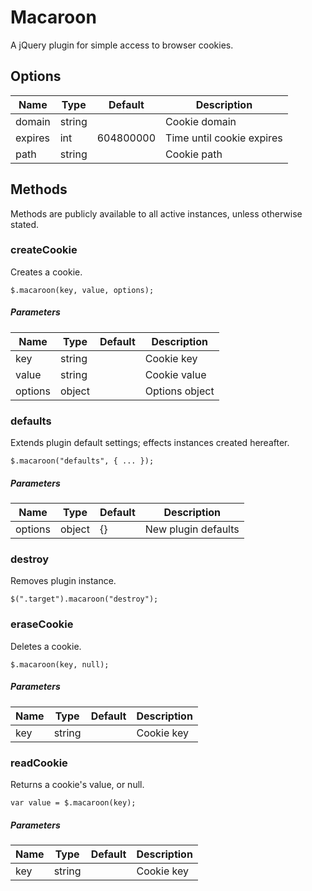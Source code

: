 # Macaroon

A jQuery plugin for simple access to browser cookies.

## Options



| Name | Type | Default | Description |
| --- | --- | --- | --- |
| domain | string |  | Cookie domain |
| expires | int | 604800000 | Time until cookie expires |
| path | string |  | Cookie path |

## Methods

Methods are publicly available to all active instances, unless otherwise stated.

### createCookie

Creates a cookie.

```
$.macaroon(key, value, options);
```

##### Parameters

| Name | Type | Default | Description |
| --- | --- | --- | --- |
| key | string |  | Cookie key |
| value | string |  | Cookie value |
| options | object |  | Options object |

### defaults

Extends plugin default settings; effects instances created hereafter.

```
$.macaroon("defaults", { ... });
```

##### Parameters

| Name | Type | Default | Description |
| --- | --- | --- | --- |
| options | object | {} | New plugin defaults |

### destroy

Removes plugin instance.

```
$(".target").macaroon("destroy");
```

### eraseCookie

Deletes a cookie.

```
$.macaroon(key, null);
```

##### Parameters

| Name | Type | Default | Description |
| --- | --- | --- | --- |
| key | string |  | Cookie key |

### readCookie

Returns a cookie's value, or null.

```
var value = $.macaroon(key);
```

##### Parameters

| Name | Type | Default | Description |
| --- | --- | --- | --- |
| key | string |  | Cookie key |

